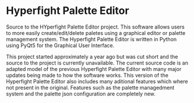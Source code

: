 # Hyperfight Palette Editor
Source to the HYperfight Palette Editor project. This software allows users to more easily create/edit/delete paletes using a graphical editor or palette management system.
The Hyperfight Palette Editor is written in Python using PyQt5 for the Graphical User Interface.

This project started approximately a year ago but was cut short and the source to the project is currently unavailable.
The current source code is an adapted model of the previous Hyperfight Palette Editor with many major updates being made to how the software works.
This version of the Hyperfight Palette Editor also includes many aditional features which where not present in the original.
Features such as the palette managedment system and the palette json configuration are completely new.

